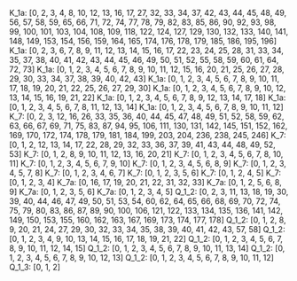 K_1a: [0, 2, 3, 4, 8, 10, 12, 13, 16, 17, 27, 32, 33, 34, 37, 42, 43, 44, 45, 48, 49, 56, 57, 58, 59, 65, 66, 71, 72, 74, 77, 78, 79, 82, 83, 85, 86, 90, 92, 93, 98, 99, 100, 101, 103, 104, 108, 109, 118, 122, 124, 127, 129, 130, 132, 133, 140, 141, 148, 149, 153, 154, 156, 159, 164, 165, 174, 176, 178, 179, 185, 186, 195, 196]
K_1a: [0, 2, 3, 6, 7, 8, 9, 11, 12, 13, 14, 15, 16, 17, 22, 23, 24, 25, 28, 31, 33, 34, 35, 37, 38, 40, 41, 42, 43, 44, 45, 46, 49, 50, 51, 52, 55, 58, 59, 60, 61, 64, 72, 73]
K_1a: [0, 1, 2, 3, 4, 5, 6, 7, 8, 9, 10, 11, 12, 15, 16, 20, 21, 25, 26, 27, 28, 29, 30, 33, 34, 37, 38, 39, 40, 42, 43]
K_1a: [0, 1, 2, 3, 4, 5, 6, 7, 8, 9, 10, 11, 17, 18, 19, 20, 21, 22, 25, 26, 27, 29, 30]
K_1a: [0, 1, 2, 3, 4, 5, 6, 7, 8, 9, 10, 12, 13, 14, 15, 16, 19, 21, 22]
K_1a: [0, 1, 2, 3, 4, 5, 6, 7, 8, 9, 12, 13, 14, 17, 18]
K_1a: [0, 1, 2, 3, 4, 5, 6, 7, 8, 11, 12, 13, 14]
K_1a: [0, 1, 2, 3, 4, 5, 6, 7, 8, 9, 10, 11, 12]
K_7: [0, 2, 3, 12, 16, 26, 33, 35, 36, 40, 44, 45, 47, 48, 49, 51, 52, 58, 59, 62, 63, 66, 67, 69, 71, 75, 83, 87, 94, 95, 106, 111, 130, 131, 142, 145, 151, 152, 162, 169, 170, 172, 174, 178, 179, 181, 184, 199, 203, 204, 236, 238, 245, 246]
K_7: [0, 1, 2, 12, 13, 14, 17, 22, 28, 29, 32, 33, 36, 37, 39, 41, 43, 44, 48, 49, 52, 53]
K_7: [0, 1, 2, 8, 9, 10, 11, 12, 13, 16, 20, 21]
K_7: [0, 1, 2, 3, 4, 5, 6, 7, 8, 10, 11]
K_7: [0, 1, 2, 3, 4, 5, 6, 7, 9, 10]
K_7: [0, 1, 2, 3, 4, 5, 6, 8, 9]
K_7: [0, 1, 2, 3, 4, 5, 7, 8]
K_7: [0, 1, 2, 3, 4, 6, 7]
K_7: [0, 1, 2, 3, 5, 6]
K_7: [0, 1, 2, 4, 5]
K_7: [0, 1, 2, 3, 4]
K_7a: [0, 16, 17, 19, 20, 21, 22, 31, 32, 33]
K_7a: [0, 1, 2, 5, 6, 8, 9]
K_7a: [0, 1, 2, 3, 5, 6]
K_7a: [0, 1, 2, 3, 4, 5]
Q_1_2: [0, 2, 3, 11, 13, 18, 19, 30, 39, 40, 44, 46, 47, 49, 50, 51, 53, 54, 60, 62, 64, 65, 66, 68, 69, 70, 72, 74, 75, 79, 80, 83, 86, 87, 89, 90, 100, 106, 121, 122, 133, 134, 135, 136, 141, 142, 149, 150, 153, 155, 160, 162, 163, 167, 169, 173, 174, 177, 178]
Q_1_2: [0, 1, 2, 8, 9, 20, 21, 24, 27, 29, 30, 32, 33, 34, 35, 38, 39, 40, 41, 42, 43, 57, 58]
Q_1_2: [0, 1, 2, 3, 4, 9, 10, 13, 14, 15, 16, 17, 18, 19, 21, 22]
Q_1_2: [0, 1, 2, 3, 4, 5, 6, 7, 8, 9, 10, 11, 12, 14, 15]
Q_1_2: [0, 1, 2, 3, 4, 5, 6, 7, 8, 9, 10, 11, 13, 14]
Q_1_2: [0, 1, 2, 3, 4, 5, 6, 7, 8, 9, 10, 12, 13]
Q_1_2: [0, 1, 2, 3, 4, 5, 6, 7, 8, 9, 10, 11, 12]
Q_1_3: [0, 1, 2]
